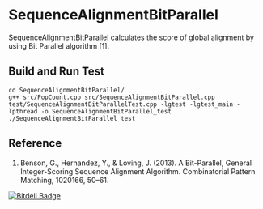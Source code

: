 SequenceAlignmentBitParallel
============================
SequenceAlignmentBitParallel calculates the score of global alignment by using Bit Parallel algorithm [1].

Build and Run Test
------------------
    cd SequenceAlignmentBitParallel/
    g++ src/PopCount.cpp src/SequenceAlignmentBitParallel.cpp test/SequenceAlignmentBitParallelTest.cpp -lgtest -lgtest_main -lpthread -o SequenceAlignmentBitParallel_test
    ./SequenceAlignmentBitParallel_test

Reference
---------
1. Benson, G., Hernandez, Y., & Loving, J. (2013). A Bit-Parallel, General Integer-Scoring Sequence Alignment Algorithm. Combinatorial Pattern Matching, 1020166, 50–61. 

[![Bitdeli Badge](https://d2weczhvl823v0.cloudfront.net/shu65/sequencealignmentbitparallel/trend.png)](https://bitdeli.com/free "Bitdeli Badge")

